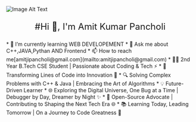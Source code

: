![Image Alt Text](https://user-images.githubusercontent.com/74038190/225813708-98b745f2-7d22-48cf-9150-083f1b00d6c9.gif)
<p align = "center" style="font-size: 24px;">#Hi 👋, I'm Amit Kumar Pancholi</p>
<div style="text-align: left;">
* 🚀 I’m currently learning WEB DEVELOPEMENT
* 💬 Ask me about C++,JAVA,Pythan AND Frontend
* 📫 How to reach me[amitjipancholi@gmail.com](mailto:amitjipancholi@gmail.com)
* 👨‍💻 2nd Year B.Tech CSE Student | Passionate about Coding & Tech ⚡️
* 🚀 Transforming Lines of Code into Innovation 🌟
* 🔍 Solving Complex Problems with C++ & Java | Embracing the Art of Algorithms
* 💡 Future-Driven Learner
* 🌐 Exploring the Digital Universe, One Bug at a Time | Debugger by Day, Dreamer by Night ✨
* 🌈 Open-Source Advocate | Contributing to Shaping the Next Tech Era 🌐
* 📚 Learning Today, Leading Tomorrow | On a Journey to Code Greatness 🚀
<p style="font-size:18px;>#Connect with me:</p>
</div>
